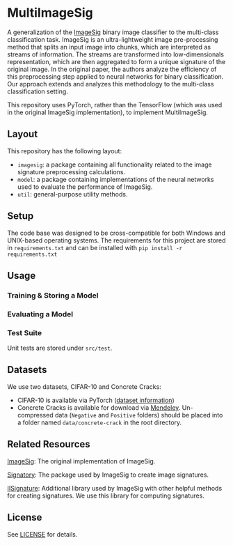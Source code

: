 # MultiImageSig
A generalization of the [ImageSig](https://arxiv.org/pdf/2205.06929.pdf) binary image classifier to the multi-class classification task.  ImageSig is an ultra-lightweight image pre-processing method that  splits an input image into chunks, which are interpreted as streams of information. The streams are transformed into low-dimensionals representation, which are then aggregated to form a unique signature of the original image. In the original paper, the authors analyze the efficiency of this preprocessing step applied to neural networks for binary classification. Our approach extends and analyzes this methodology to the multi-class classification setting.

This repository uses PyTorch, rather than the TensorFlow (which was used in the original ImageSig implementation), to implement MultiImageSig.

## Layout
This repository has the following layout:

- ``imagesig``: a package containing all functionality related to the image signature preprocessing calculations. 
- ``model``: a package containing implementations of the neural networks used to evaluate the performance of ImageSig.
- ``util``: general-purpose utility methods.

## Setup
The code base was designed to be cross-compatible for both Windows and UNIX-based operating systems. The requirements for this project are stored in `requirements.txt` and can be installed with ``pip install -r requirements.txt``

## Usage
### Training & Storing a Model


### Evaluating a Model


### Test Suite
Unit tests are stored under `src/test`.

## Datasets
We use two datasets, CIFAR-10 and Concrete Cracks:
- CIFAR-10 is available via PyTorch ([dataset information](https://www.cs.toronto.edu/~kriz/cifar.html))
- Concrete Cracks is available for download via [Mendeley](https://data.mendeley.com/datasets/5y9wdsg2zt/2). Un-compressed data (`Negative` and `Positive` folders) should be placed into a folder named `data/concrete-crack` in the root directory. 

## Related Resources
[ImageSig](https://github.com/urbanist-ai/ImageSig): The original implementation of ImageSig.

[Signatory](https://github.com/patrick-kidger/signatory): The package used by ImageSig to create image signatures.

[IISignature](https://github.com/bottler/iisignature): Additional library used by ImageSig with other helpful methods for creating signatures. We use this library for computing signatures.

## License
See [LICENSE](LICENSE) for details.